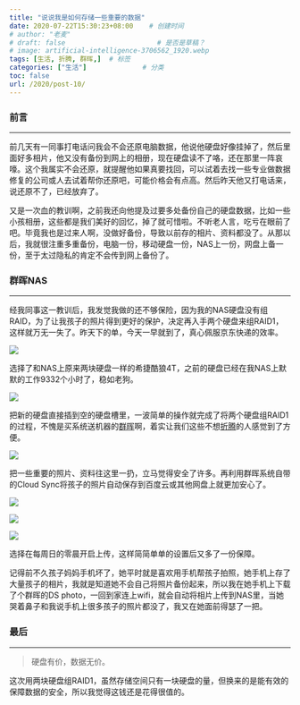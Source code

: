```yaml
---
title: "说说我是如何存储一些重要的数据"
date: 2020-07-22T15:30:23+08:00    # 创建时间
# author: "老麦"
# draft: false                       # 是否是草稿？
# image: artificial-intelligence-3706562_1920.webp
tags: [生活, 折腾, 群晖,]  # 标签
categories: ["生活"]              # 分类
toc: false
url: /2020/post-10/
---
```


### 前言

------

前几天有一同事打电话问我会不会还原电脑数据，他说他硬盘好像挂掉了，然后里面好多相片，他又没有备份到网上的相册，现在硬盘读不了咯，还在那里一阵哀嚎。这个我属实不会还原，就提醒他如果真要找回，可以试着去找一些专业做数据修复的公司或人去试着帮你还原吧，可能价格会有点高。然后昨天他又打电话来，说还原不了，已经放弃了。

又是一次血的教训啊，之前我还向他提及过要多处备份自己的硬盘数据，比如一些小孩相册，这些都是我们美好的回忆，掉了就可惜啦。不听老人言，吃亏在眼前了吧。毕竟我也是过来人啊，没做好备份，导致以前存的相片、资料都没了。从那以后，我就很注重多重备份，电脑一份，移动硬盘一份，NAS上一份，网盘上备一份，至于太过隐私的肯定不会传到网上备份了。

### 群晖NAS

------

经我同事这一教训后，我发觉我做的还不够保险，因为我的NAS硬盘没有组RAID，为了让我孩子的照片得到更好的保护，决定再入手两个硬盘来组RAID1，这样就万无一失了。昨天下的单，今天一早就到了，真心佩服京东快递的效率。

![](https://cdn.qylao.com/laomai/2023/02/27/163fc19b07b9c1-1.webp)

选择了和NAS上原来两块硬盘一样的希捷酷狼4T，之前的硬盘已经在我NAS上默默的工作9332个小时了，稳如老狗。

![](https://cdn.qylao.com/laomai/2023/02/27/163fc19b08171e-1.webp)

把新的硬盘直接插到空的硬盘槽里，一波简单的操作就完成了将两个硬盘组RAID1的过程，不愧是买系统送机器的[群晖](群晖.md)啊，着实让我们这些不想[折腾](折腾.md)的人感觉到了方便。

![](https://cdn.qylao.com/laomai/2023/02/27/163fc19b08865b-1.webp)

把一些重要的照片、资料往这里一扔，立马觉得安全了许多。再利用群晖系统自带的Cloud Sync将孩子的照片自动保存到百度云或其他网盘上就更加安心了。

![](https://cdn.qylao.com/laomai/2023/02/27/163fc19b090d1d-1.webp)

![](https://cdn.qylao.com/laomai/2023/02/27/163fc19b09820f-1.webp)

![](https://cdn.qylao.com/laomai/2023/02/27/163fc19b09e91b-1.webp)

选择在每周日的零晨开启上传，这样简简单单的设置后又多了一份保障。

记得前不久孩子妈妈手机坏了，她平时就是喜欢用手机帮孩子拍照，她手机上存了大量孩子的相片，我就是知道她不会自己将照片备份起来，所以我在她手机上下载了个群晖的DS photo，一回到家连上wifi，就会自动将相片上传到NAS里，当她哭着鼻子和我说手机上很多孩子的照片都没了，我又在她面前得瑟了一把。

### 最后

------

> 硬盘有价，数据无价。

这次用两块硬盘组RAID1，虽然存储空间只有一块硬盘的量，但换来的是能有效的保障数据的安全，所以我觉得这钱还是花得很值的。